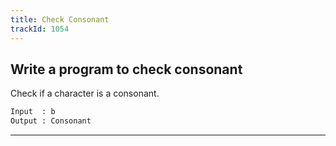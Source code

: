 ```yaml
---
title: Check Consonant
trackId: 1054
---
```


## Write a program to check consonant

Check if a character is a consonant.

```txt
Input  : b
Output : Consonant
```

---
